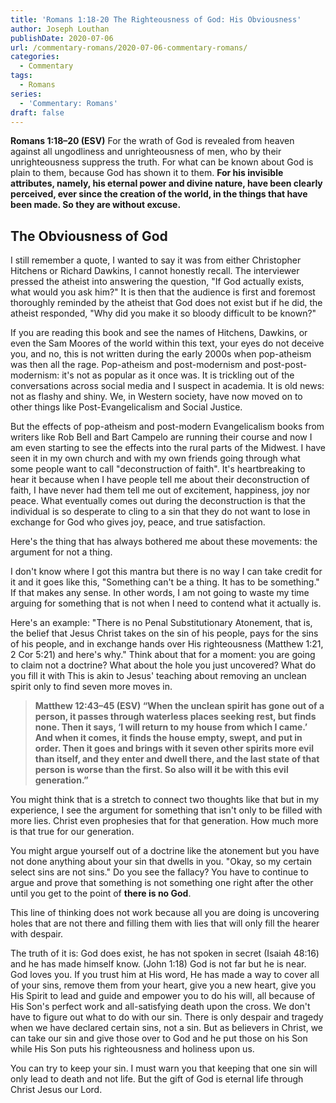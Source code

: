 ```yaml
---
title: 'Romans 1:18-20 The Righteousness of God: His Obviousness'
author: Joseph Louthan
publishDate: 2020-07-06
url: /commentary-romans/2020-07-06-commentary-romans/
categories:
  - Commentary
tags:
  - Romans
series:
  - 'Commentary: Romans'
draft: false
---
```


**Romans 1:18–20 (ESV)** For the wrath of God is revealed from heaven against all ungodliness and unrighteousness of men, who by their unrighteousness suppress the truth.  For what can be known about God is plain to them, because God has shown it to them. **For his invisible attributes, namely, his eternal power and divine nature, have been clearly perceived, ever since the creation of the world, in the things that have been made. So they are without excuse.**

## The Obviousness of God

I still remember a quote, I wanted to say it was from either Christopher Hitchens or Richard Dawkins, I cannot honestly recall. The interviewer pressed the atheist into answering the question, "If God actually exists, what would you ask him?" It is then that the audience is first and foremost thoroughly reminded by the atheist that God does not exist but if he did, the atheist responded, "Why did you make it so bloody difficult to be known?"

If you are reading this book and see the names of Hitchens, Dawkins, or even the Sam Moores of the world within this text, your eyes do not deceive you, and no, this is not written during the early 2000s when pop-atheism was then all the rage. Pop-atheism and post-modernism and post-post-modernism: it's not as popular as it once was.  It is trickling out of the conversations across social media and I suspect in academia. It is old news: not as flashy and shiny. We, in Western society, have now moved on to other things like Post-Evangelicalism and Social Justice.

But the effects of pop-atheism and post-modern Evangelicalism books from writers like Rob Bell and Bart Campelo are running their course and now I am even starting to see the effects into the rural parts of the Midwest. I have seen it in my own church and with my own friends going through what some people want to call "deconstruction of faith". It's heartbreaking to hear it because when I have people tell me about their deconstruction of faith, I have never had them tell me out of excitement, happiness, joy nor peace. What eventually comes out during the deconstruction is that the individual is so desperate to cling to a sin that they do not want to lose in exchange for God who gives joy, peace, and true satisfaction.

Here's the thing that has always bothered me about these movements: the argument for not a thing.

I don't know where I got this mantra but there is no way I can take credit for it and it goes like this, "Something can't be a thing. It has to be something." If that makes any sense. In other words, I am not going to waste my time arguing for something that is not when I need to contend what it actually is.

Here's an example: "There is no Penal Substitutionary Atonement, that is, the belief that Jesus Christ takes on the sin of his people, pays for the sins of his people, and in exchange hands over His righteousness (Matthew 1:21, 2 Cor 5:21) and here's why." Think about that for a moment: you are going to claim not a doctrine? What about the hole you just uncovered? What do you fill it with This is akin to Jesus' teaching about removing an unclean spirit only to find seven more moves in.

> **Matthew 12:43–45 (ESV) “When the unclean spirit has gone out of a person, it passes through waterless places seeking rest, but finds none.  Then it says, ‘I will return to my house from which I came.’ And when it comes, it finds the house empty, swept, and put in order.  Then it goes and brings with it seven other spirits more evil than itself, and they enter and dwell there, and the last state of that person is worse than the first. So also will it be with this evil generation.”**

You might think that is a stretch to connect two thoughts like that but in my experience, I see the argument for something that isn't only to be filled with more lies. Christ even prophesies that for that generation. How much more is that true for our generation.

You might argue yourself out of a doctrine like the atonement but you have not done anything about your sin that dwells in you. "Okay, so my certain select sins are not sins." Do you see the fallacy? You have to continue to argue and prove that something is not something one right after the other until you get to the point of **there is no God**.

This line of thinking does not work because all you are doing is uncovering holes that are not there and filling them with lies that will only fill the hearer with despair.

The truth of it is: God does exist, he has not spoken in secret (Isaiah 48:16) and he has made himself know. (John 1:18) God is not far but he is near. God loves you. If you trust him at His word, He has made a way to cover all of your sins, remove them from your heart, give you a new heart, give you His Spirit to lead and guide and empower you to do his will, all because of His Son's perfect work and all-satisfying death upon the cross. We don't have to figure out what to do with our sin. There is only despair and tragedy when we have declared certain sins, not a sin. But as believers in Christ, we can take our sin and give those over to God and he put those on his Son while His Son puts his righteousness and holiness upon us.

You can try to keep your sin. I must warn you that keeping that one sin will only lead to death and not life. But the gift of God is eternal life through Christ Jesus our Lord.
